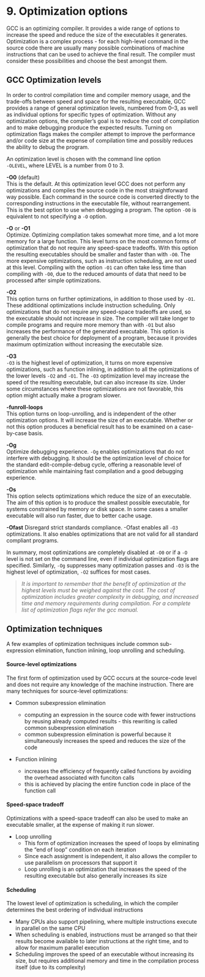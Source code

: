 # 9. Optimization options

GCC is an optimizing compiler. It provides a wide range of options to increase the speed and reduce the size of the executables it generates. Optimization is a complex process - for each high-level command in the source code there are usually many possible combinations of machine instructions that can be used to achieve the final result. The compiler must consider these possibilities and choose the best amongst them.

## GCC Optimization levels
In order to control compilation time and compiler memory usage, and the trade-offs between speed and space for the resulting executable, GCC provides a range of general optimization levels, numbered from 0–3, as well as individual options for specific types of optimization. Without any optimization options, the compiler’s goal is to reduce the cost of compilation and to make debugging produce the expected results. Turning on optimization flags makes the compiler attempt to improve the performance and/or code size at the expense of compilation time and possibly reduces the ability to debug the program.  

An optimization level is chosen with the command line option  
``-OLEVEL``, where LEVEL is a number from 0 to 3.

**-O0** (default)  
This is the default. At this optimization level GCC does not perform any optimizations and compiles the source code in the most straightforward way possible. Each command in the source code is converted directly to the corresponding instructions in the executable file, without rearrangement. This is the best option to use when debugging a program. The option ``-O0`` is equivalent to not specifying a ``-O`` option. 

**-O** or **-O1**  
Optimize. Optimizing compilation takes somewhat more time, and a lot more memory for a large function. This level turns on the most common forms of optimization that do not require any speed-space tradeoffs. With this option the resulting executables should be smaller and faster than with ``-O0``. The more expensive optimizations, such as instruction scheduling, are not used at this level. Compiling with the option ``-O1`` can often take less time than compiling with ``-O0``, due to the reduced amounts of data that need to
be processed after simple optimizations.

**-O2**  
This option turns on further optimizations, in addition to those used by ``-O1``. These additional optimizations include instruction scheduling. Only optimizations that do not require any speed-space tradeoffs are used, so the executable should not increase in size. The compiler will take longer to compile programs and require more memory than with ``-O1`` but also increases the performance of the generated executable. This option is generally the best choice for deployment of a program, because it provides maximum optimization
without increasing the executable size.

**-O3**  
 ``-O3`` is the highest level of optimization, it turns on more expensive optimizations, such as function inlining, in addition to all the optimizations of the lower levels ``-O2`` and ``-O1``. The ``-O3`` optimization level may increase the speed of the resulting executable, but can also increase its size. Under some circumstances where these optimizations are not favorable, this option might actually make a program slower.
 
 **-funroll-loops**  
This option turns on loop-unrolling, and is independent of the other optimization options. It will increase the size of an executable. Whether or not this option produces a beneficial result has to be examined on a case-by-case basis.

**-Og**  
Optimize debugging experience. ``-Og`` enables optimizations that do not interfere with debugging. It should be the optimization level of choice for the standard edit-compile-debug cycle, offering a reasonable level of optimization while maintaining fast compilation and a good debugging experience.

**-Os**  
This option selects optimizations which reduce the size of an executable. The aim of this option is to produce the smallest possible executable, for systems constrained by memory or disk space. In some cases a smaller executable will also run faster, due to better cache usage.

 **-Ofast**
 Disregard strict standards compliance. -Ofast enables all ``-O3`` optimizations. It also enables optimizations that are not valid for all standard compliant programs.
 
In summary, most optimizations are completely disabled at ``-O0`` or if a ``-O`` level is not set on the command line, even if individual optimization flags are specified. Similarly, ``-Og`` suppresses many optimization passes and ``-O3`` is the highest level of optimization, ``-O2`` suffices for most cases.

> *It is important to remember that the benefit of optimization at the highest levels must be weighed against the cost. The cost of optimization includes greater complexity in debugging, and increased time and memory requirements during compilation. For a complete list of optimization flags refer the gcc manual.*

## Optimization techniques
A few examples of optimization techniques include common sub-expression elimination, function inlining, loop unrolling and scheduling. 

#### Source-level optimizations
The first form of optimization used by GCC occurs at the source-code level and does not require any knowledge of the machine instruction. There are many techniques for source-level optimizations:

* Common subexpression elimination
  * computing an expression in the source code with fewer instructions by reusing already computed results - this rewriting is called common subexpression elimination
  * common subexpression elimination is powerful because it simultaneously increases the speed and reduces the size of the code

* Function inlining
  * increases the efficiency of frequently called functions by avoiding the overhead associated with funciton calls
  * this is achieved by placing the entire function code in place of the function call

#### Speed-space tradeoff
Optimizations with a speed-space tradeoff can also be used to make an executable smaller, at the expense of making it run slower.

* Loop unrolling
    * This form of optimization increases the speed of loops by eliminating the “end of loop” condition on each iteration
    * Since each assignment is independent, it also allows the compiler to use parallelism on processors that support it
    * Loop unrolling is an optimization that increases the speed of the resulting executable but also generally increases its size

#### Scheduling
The lowest level of optimization is scheduling, in which the compiler determines the best ordering of individual instructions
* Many CPUs also support pipelining, where multiple instructions execute in parallel on the same CPU
* When scheduling is enabled, instructions must be arranged so that their results become available to later instructions at the right time, and to allow for maximum parallel execution
* Scheduling improves the speed of an executable without increasing its size, but requires additional memory and time in the compilation process itself (due to its complexity)
